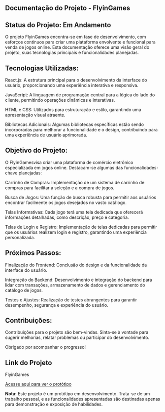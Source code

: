 ## Documentação do Projeto - FlyinGames


## Status do Projeto: Em Andamento

O projeto FlyinGames encontra-se em fase de desenvolvimento, com esforços contínuos para criar uma plataforma envolvente e funcional para venda de jogos online. Esta documentação oferece uma visão geral do projeto, suas tecnologias principais e funcionalidades planejadas.

## Tecnologias Utilizadas:

 React.js: A estrutura principal para o desenvolvimento da interface do usuário, proporcionando uma experiência interativa e responsiva.

 JavaScript: A linguagem de programação central para a lógica do lado do cliente, permitindo operações dinâmicas e interativas.

 HTML e CSS: Utilizados para estruturação e estilo, garantindo uma apresentação visual atraente.

 Bibliotecas Adicionais: Algumas bibliotecas específicas estão sendo incorporadas para melhorar a funcionalidade e o design, contribuindo para uma experiência de usuário aprimorada.

## Objetivo do Projeto:

O FlyinGamesvisa criar uma plataforma de comércio eletrônico especializada em jogos online. Destacam-se algumas das funcionalidades-chave planejadas:

 Carrinho de Compras:
        Implementação de um sistema de carrinho de compras para facilitar a seleção e a compra de jogos.

 Busca de Jogos:
        Uma função de busca robusta para permitir aos usuários encontrar facilmente os jogos desejados no vasto catálogo.

 Telas Informativas:
        Cada jogo terá uma tela dedicada que oferecerá informações detalhadas, como descrição, preço e categoria.

 Telas de Login e Registro:
        Implementação de telas dedicadas para permitir que os usuários realizem login e registro, garantindo uma experiência personalizada.
        
## Próximos Passos:

 Finalização do Frontend:
        Conclusão do design e da funcionalidade da interface do usuário.

 Integração do Backend:
        Desenvolvimento e integração do backend para lidar com transações, armazenamento de dados e gerenciamento do catálogo de jogos.

 Testes e Ajustes:
        Realização de testes abrangentes para garantir desempenho, segurança e experiência do usuário.

## Contribuições:

 Contribuições para o projeto são bem-vindas. Sinta-se à vontade para sugerir melhorias, relatar problemas ou participar do desenvolvimento.

 Obrigado por acompanhar o progresso!

## Link do Projeto
 FlyinGames
 
  [ Acesse aqui para ver o protótipo](https://flyingames.vercel.app/)

**Nota:** Este projeto é um protótipo em desenvolvimento. Trata-se de um trabalho pessoal, e as funcionalidades apresentadas são destinadas apenas para demonstração e exposição de habilidades.
